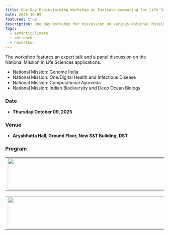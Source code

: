 ```yaml
---
title: One-Day Brainstorming Workshop on Exascale computing for Life Sciences Applications 
date: 2025-10-09
featured: true
description: One day workshop for discussion on various National Mission in Life Sciences
tags:
  - semanticclimate
  - outreach
  - hackathon
---
```


The workshop features an expert talk and a panel discussion on the National Mission in Life Sciences applications.

- National Mission: Genome India
- National Mission: One/Digital Health and Infectious Disease
- National Mission: Computational Ayurveda
- National Mission: Indian Biodiversity and Deep Ocean Biology

### Date

- **Thursday October 09, 2025**

### Venue

- **Aryabhatta Hall, Ground Floor, New S&T Building, DST**

### Program

<table>
  <tr>
    <td>
      <img src='{{ "/static/img/events_all/oct9_p1.png" | url }}' width="500" height="100">
    </td>
  </tr>
</table>

<table>
  <tr>
    <td>
      <img src='{{ "/static/img/events_all/oct9_p2.png" | url }}' width="500" height="100">
    </td>
  </tr>
</table>

